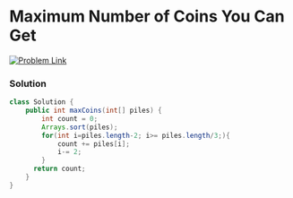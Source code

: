 # Maximum Number of Coins You Can Get

[![Problem Link](https://img.shields.io/badge/-LeetCode-FFA116?style=for-the-badge&logo=LeetCode&logoColor=black)](https://leetcode.com/problems/maximum-number-of-coins-you-can-get/)



### Solution
```java
class Solution {
    public int maxCoins(int[] piles) {
        int count = 0;
        Arrays.sort(piles);
        for(int i=piles.length-2; i>= piles.length/3;){
            count += piles[i];
            i-= 2;
        }
      return count;
    }
}

```
